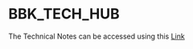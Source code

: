 # BBK_TECH_HUB

The Technical Notes can be accessed using this [Link](https://barathkumarb08.github.io/BBK_TECH_HUB/index.html)